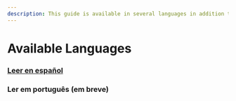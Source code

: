 ```yaml
---
description: This guide is available in several languages in addition to English.
---
```


# Available Languages

### [Leer en español](https://propublica.gitbook.io/collaborative-journalism-playbook-es/)

### Ler em português \(em breve\)

